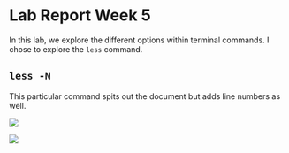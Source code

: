 # Lab Report Week 5
In this lab, we explore the different options within terminal commands. I chose to explore the `less` command.

## `less -N`
This particular command spits out the document but adds line numbers as well. 

![]("5-1A-Result.png")

![]("5-1B-Result.png")